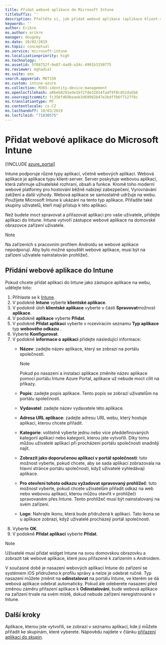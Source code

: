 ```yaml
---
title: Přidat webové aplikace do Microsoft Intune
titleSuffix: ''
description: Přečtěte si, jak přidat webové aplikace (aplikace klient-server) do Microsoft Intune.
keywords: ''
author: Erikre
ms.author: erikre
manager: dougeby
ms.date: 10/02/2019
ms.topic: conceptual
ms.service: microsoft-intune
ms.localizationpriority: high
ms.technology: ''
ms.assetid: 5f08752f-0e87-4ad9-a34c-4991b3150775
ms.reviewer: mghadial
ms.suite: ems
search.appverid: MET150
ms.custom: intune-azure
ms.collection: M365-identity-device-management
ms.openlocfilehash: a8beb8291ede1bf2fde32014fadf9f8cd52da5b6
ms.sourcegitcommit: fc356fd69beaeb3d69982b47e2bdffb6f7127f8c
ms.translationtype: MT
ms.contentlocale: cs-CZ
ms.lasthandoff: 10/03/2019
ms.locfileid: "71830575"
---
```

# <a name="add-web-apps-to-microsoft-intune"></a>Přidat webové aplikace do Microsoft Intune

[!INCLUDE [azure_portal](../includes/azure_portal.md)]

Intune podporuje různé typy aplikací, včetně webových aplikací. Webová aplikace je aplikace typu klient-server. Server poskytuje webovou aplikaci, která zahrnuje uživatelské rozhraní, obsah a funkce. Kromě toho moderní webové platformy pro hostování běžně nabízejí zabezpečení, Vyrovnávání zatížení a další výhody. Webová aplikace se samostatně udržuje na webu. Použijete Microsoft Intune k ukázání na tento typ aplikace. Přiřadíte také skupiny uživatelů, kteří mají přístup k této aplikaci. 

Než budete moct spravovat a přiřazovat aplikaci pro vaše uživatele, přidejte aplikaci do Intune. Intune vytvoří zástupce webové aplikace na domovské obrazovce zařízení uživatele.

> [!Note]
> Na zařízeních s pracovním profilem Androidu se webové aplikace nepodporují. Aby bylo možné spouštět webové aplikace, musí být na zařízení uživatele nainstalován prohlížeč.

## <a name="add-a-web-app-to-intune"></a>Přidání webové aplikace do Intune
Pokud chcete přidat aplikaci do Intune jako zástupce aplikace na webu, udělejte toto:

1. Přihlaste se k [Intune](https://go.microsoft.com/fwlink/?linkid=2090973).
3. V podokně **Intune** vyberte **klientské aplikace**.
4. V podokně úloh **klientské aplikace** vyberte v části **Spravovat**možnost **aplikace**.
5. V podokně **aplikace** vyberte **Přidat**.
6. V podokně **Přidat aplikaci** vyberte v rozevíracím seznamu **Typ aplikace** typ **webového odkazu** .
7. Vyberte **Konfigurovat**.
8. V podokně **informace o aplikaci** přidejte následující informace:
    - **Název**: zadejte název aplikace, který se zobrazí na portálu společnosti. 

        > [!NOTE]
        > Pokud po nasazení a instalaci aplikace změníte název aplikace pomocí portálu Intune Azure Portal, aplikace už nebude moct cílit na příkazy.

    - **Popis**: zadejte popis aplikace. Tento popis se zobrazí uživatelům na portálu společnosti.
    - **Vydavatel**: zadejte název vydavatele této aplikace.
    - **Adresa URL aplikace**: zadejte adresu URL webu, který hostuje aplikaci, kterou chcete přiřadit.
    - **Kategorie**: volitelně vyberte jednu nebo více předdefinovaných kategorií aplikací nebo kategorii, kterou jste vytvořili. Díky tomu můžou uživatelé aplikaci při procházení portálu společnosti snadněji najít.
    - **Zobrazit jako doporučenou aplikaci v portál společnosti**: tuto možnost vyberte, pokud chcete, aby se sada aplikací zobrazovala na hlavní stránce portálu společnosti, když uživatelé vyhledávají aplikace.
    - **Pro otevření tohoto odkazu vyžadovat spravovaný prohlížeč**: tuto možnost vyberte, pokud chcete uživatelům přiřadit odkaz na web nebo webovou aplikaci, kterou můžou otevřít v prohlížeči spravovaném přes Intune. Tento prohlížeč musí být nainstalovaný na svém zařízení.
    - **Logo**: Nahrajte ikonu, která bude přidružená k aplikaci. Tato ikona se u aplikace zobrazí, když uživatelé procházejí portál společnosti.
9. Vyberte **OK**.
10. V podokně **Přidat aplikaci** vyberte **Přidat**.

> [!Note]
> Uživatelé musí přidat widget Intune na svou domovskou obrazovku a zobrazit tak webové aplikace, které jsou přiřazené k zařízením s Androidem.
>
> V současné době je nasazení webových aplikací Intune do zařízení se systémem iOS přidruženo k profilu správy a nelze je odebrat ručně. Typ nasazení můžete změnit na **odinstalovat** na portálu Intune, ve kterém se dá webová aplikace odebrat automaticky. Pokud ale odeberete nasazení před změnou záměru přiřazení aplikace k **Odinstalování**, bude webová aplikace na zařízení trvale na svém místě, dokud nebude zařízení neregistrované v Intune.

## <a name="next-steps"></a>Další kroky

Aplikace, kterou jste vytvořili, se zobrazí v seznamu aplikací, kde ji můžete přiřadit ke skupinám, které vyberete. Nápovědu najdete v článku [přiřazení aplikací do skupin](apps-deploy.md). 
